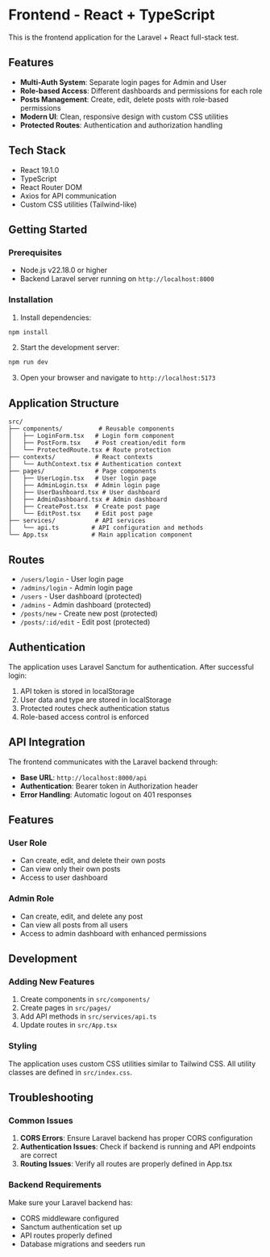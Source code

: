 # Frontend - React + TypeScript

This is the frontend application for the Laravel + React full-stack test.

## Features

- **Multi-Auth System**: Separate login pages for Admin and User
- **Role-based Access**: Different dashboards and permissions for each role
- **Posts Management**: Create, edit, delete posts with role-based permissions
- **Modern UI**: Clean, responsive design with custom CSS utilities
- **Protected Routes**: Authentication and authorization handling

## Tech Stack

- React 19.1.0
- TypeScript
- React Router DOM
- Axios for API communication
- Custom CSS utilities (Tailwind-like)

## Getting Started

### Prerequisites

- Node.js v22.18.0 or higher
- Backend Laravel server running on `http://localhost:8000`

### Installation

1. Install dependencies:

```bash
npm install
```

2. Start the development server:

```bash
npm run dev
```

3. Open your browser and navigate to `http://localhost:5173`

## Application Structure

```
src/
├── components/          # Reusable components
│   ├── LoginForm.tsx   # Login form component
│   ├── PostForm.tsx    # Post creation/edit form
│   └── ProtectedRoute.tsx # Route protection
├── contexts/           # React contexts
│   └── AuthContext.tsx # Authentication context
├── pages/              # Page components
│   ├── UserLogin.tsx   # User login page
│   ├── AdminLogin.tsx  # Admin login page
│   ├── UserDashboard.tsx # User dashboard
│   ├── AdminDashboard.tsx # Admin dashboard
│   ├── CreatePost.tsx  # Create post page
│   └── EditPost.tsx    # Edit post page
├── services/           # API services
│   └── api.ts         # API configuration and methods
└── App.tsx            # Main application component
```

## Routes

- `/users/login` - User login page
- `/admins/login` - Admin login page
- `/users` - User dashboard (protected)
- `/admins` - Admin dashboard (protected)
- `/posts/new` - Create new post (protected)
- `/posts/:id/edit` - Edit post (protected)

## Authentication

The application uses Laravel Sanctum for authentication. After successful login:

1. API token is stored in localStorage
2. User data and type are stored in localStorage
3. Protected routes check authentication status
4. Role-based access control is enforced

## API Integration

The frontend communicates with the Laravel backend through:

- **Base URL**: `http://localhost:8000/api`
- **Authentication**: Bearer token in Authorization header
- **Error Handling**: Automatic logout on 401 responses

## Features

### User Role

- Can create, edit, and delete their own posts
- Can view only their own posts
- Access to user dashboard

### Admin Role

- Can create, edit, and delete any post
- Can view all posts from all users
- Access to admin dashboard with enhanced permissions

## Development

### Adding New Features

1. Create components in `src/components/`
2. Create pages in `src/pages/`
3. Add API methods in `src/services/api.ts`
4. Update routes in `src/App.tsx`

### Styling

The application uses custom CSS utilities similar to Tailwind CSS. All utility classes are defined in `src/index.css`.

## Troubleshooting

### Common Issues

1. **CORS Errors**: Ensure Laravel backend has proper CORS configuration
2. **Authentication Issues**: Check if backend is running and API endpoints are correct
3. **Routing Issues**: Verify all routes are properly defined in App.tsx

### Backend Requirements

Make sure your Laravel backend has:

- CORS middleware configured
- Sanctum authentication set up
- API routes properly defined
- Database migrations and seeders run
